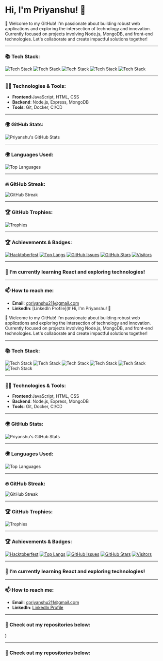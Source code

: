# Hi, I'm Priyanshu! 👋

👋 Welcome to my GitHub! I'm passionate about building robust web applications and exploring the intersection of technology and innovation. Currently focused on projects involving Node.js, MongoDB, and front-end technologies. Let's collaborate and create impactful solutions together!

---



### 📚 Tech Stack:

![Tech Stack](https://img.shields.io/badge/Frontend-React-blue?style=flat&logo=react&logoColor=black)
![Tech Stack](https://img.shields.io/badge/Backend-Node.js-green?style=flat&logo=node.js&logoColor=white)
![Tech Stack](https://img.shields.io/badge/Database-MongoDB-yellow?style=flat&logo=mongodb&logoColor=black)
![Tech Stack](https://img.shields.io/badge/Tools-Docker-gray?style=flat&logo=docker&logoColor=white)
![Tech Stack](https://img.shields.io/badge/CI/CD-GitHub%20Actions-yellow?style=flat&logo=github&logoColor=black)

---

### 👨‍💻 Technologies & Tools:
- **Frontend**:JavaScript, HTML, CSS
- **Backend**: Node.js, Express, MongoDB
- **Tools**: Git, Docker, CI/CD

---

### 🌍 GitHub Stats:
![Priyanshu's GitHub Stats](https://github-readme-stats.vercel.app/api?username=ChoudharyPriyanshu&show_icons=true&theme=radical)

---

### 🌍 Languages Used:
![Top Languages](https://github-readme-stats.vercel.app/api/top-langs/?username=ChoudharyPriyanshu&layout=compact&theme=radical)

---

### 🔥 GitHub Streak:
![GitHub Streak](https://github-readme-streak-stats.herokuapp.com/?user=ChoudharyPriyanshu)

---

### 🏆 GitHub Trophies:  
![Trophies](https://github-profile-trophy.vercel.app/?username=ChoudharyPriyanshu&theme=dark&no-frame=true&title=MultiPullRequest,Commit,Repositories,Stars,Issues,Followers,All)


---

### 🏆 Achievements & Badges:
[![Hacktoberfest](https://img.shields.io/badge/Hacktoberfest-2024-blue?style=flat&logo=github)](https://hacktoberfest.digitalocean.com/)
[![Top Langs](https://img.shields.io/badge/Top%20Languages-%20React-%2361DAFB?style=flat&logo=react&logoColor=black)](https://github.com/Priyanshu)
[![GitHub Issues](https://img.shields.io/badge/Issues%20Opened-50%2B-yellowgreen)](https://github.com/Priyanshu)
[![GitHub Stars](https://img.shields.io/badge/Stars%20Received-100%2B-yellow)](https://github.com/Priyanshu)
[![Visitors](https://badges.pufler.dev/visits/Priyanshu/Priyanshu)](https://github.com/Priyanshu)

---

### 🌱 I’m currently learning React and exploring  technologies!

---

### 📫 How to reach me:
- **Email**: [cpriyanshu211@gmail.com](mailto:cpriyanshu211@gmail.com)
- **LinkedIn**: [LinkedIn Profile](# Hi, I'm Priyanshu! 👋

👋 Welcome to my GitHub! I'm passionate about building robust web applications and exploring the intersection of technology and innovation. Currently focused on projects involving Node.js, MongoDB, and front-end technologies. Let's collaborate and create impactful solutions together!

---



### 📚 Tech Stack:

![Tech Stack](https://img.shields.io/badge/Frontend-React-blue?style=flat&logo=react&logoColor=black)
![Tech Stack](https://img.shields.io/badge/Backend-Node.js-green?style=flat&logo=node.js&logoColor=white)
![Tech Stack](https://img.shields.io/badge/Database-MongoDB-yellow?style=flat&logo=mongodb&logoColor=black)
![Tech Stack](https://img.shields.io/badge/Blockchain-Solidity-blue?style=flat&logo=ethereum&logoColor=white)
![Tech Stack](https://img.shields.io/badge/Tools-Docker-gray?style=flat&logo=docker&logoColor=white)
![Tech Stack](https://img.shields.io/badge/CI/CD-GitHub%20Actions-yellow?style=flat&logo=github&logoColor=black)

---

### 👨‍💻 Technologies & Tools:
- **Frontend**:JavaScript, HTML, CSS
- **Backend**: Node.js, Express, MongoDB
- **Tools**: Git, Docker, CI/CD

---

### 🌍 GitHub Stats:
![Priyanshu's GitHub Stats](https://github-readme-stats.vercel.app/api?username=ChoudharyPriyanshu&show_icons=true&theme=radical)

---

### 🌍 Languages Used:
![Top Languages](https://github-readme-stats.vercel.app/api/top-langs/?username=ChoudharyPriyanshu&layout=compact&theme=radical)

---

### 🔥 GitHub Streak:
![GitHub Streak](https://github-readme-streak-stats.herokuapp.com/?user=ChoudharyPriyanshu)

---

### 🏆 GitHub Trophies:  
![Trophies](https://github-profile-trophy.vercel.app/?username=ChoudharyPriyanshu&theme=dark&no-frame=true&title=MultiPullRequest,Commit,Repositories,Stars,Issues,Followers,All)


---

### 🏆 Achievements & Badges:
[![Hacktoberfest](https://img.shields.io/badge/Hacktoberfest-2024-blue?style=flat&logo=github)](https://hacktoberfest.digitalocean.com/)
[![Top Langs](https://img.shields.io/badge/Top%20Languages-%20React-%2361DAFB?style=flat&logo=react&logoColor=black)](https://github.com/Priyanshu)
[![GitHub Issues](https://img.shields.io/badge/Issues%20Opened-50%2B-yellowgreen)](https://github.com/Priyanshu)
[![GitHub Stars](https://img.shields.io/badge/Stars%20Received-100%2B-yellow)](https://github.com/Priyanshu)
[![Visitors](https://badges.pufler.dev/visits/Priyanshu/Priyanshu)](https://github.com/Priyanshu)

---

### 🌱 I’m currently learning React and exploring  technologies!

---

### 📫 How to reach me:
- **Email**: [cpriyanshu211@gmail.com](mailto:cpriyanshu211@gmail.com)
- **LinkedIn**: [LinkedIn Profile](https://www.linkedin.com/in/priyanshu-choudhary-7936a4296/)



---

### 🚀 Check out my repositories below:


)



---

### 🚀 Check out my repositories below:


